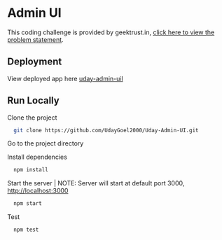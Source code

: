 # Admin UI

This coding challenge is provided by geektrust.in, [click here to view the problem statement](https://www.geektrust.com/coding/detailed/admin-ui).

## Deployment

View deployed app here [uday-admin-uil](https://uday-goel-admin-ui.netlify.app)

## Run Locally

Clone the project

```bash
  git clone https://github.com/UdayGoel2000/Uday-Admin-UI.git
```

Go to the project directory

Install dependencies

```bash
  npm install
```

Start the server | NOTE: Server will start at default port 3000, [http://localhost:3000](http://localhost:3000)

```bash
  npm start
```

Test

```bash
  npm test
```
